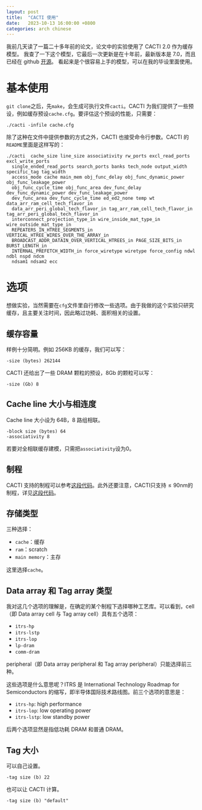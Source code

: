 ```yaml
---
layout: post
title:  "CACTI 使用"
date:   2023-10-13 16:00:00 +0800
categories: arch chinese
---
```


我前几天读了一篇二十多年前的论文，论文中的实验使用了 CACTI 2.0 作为缓存模型。
我查了一下这个模型，它最后一次更新是在十年前，最新版本是 7.0，而且已经在 github [开源](https://github.com/HewlettPackard/cacti)。
看起来是个很容易上手的模型，可以在我的毕设里面使用。

# 基本使用

`git clone`之后，先`make`，会生成可执行文件`cacti`。CACTI 为我们提供了一些预设，例如缓存预设`cache.cfg`。要评估这个预设的性能，只需要：

```
./cacti -infile cache.cfg
```

除了这种在文件中提供参数的方式之外，CACTI 也接受命令行参数。CACTI 的`README`里面是这样写的：

```
./cacti  cache_size line_size associativity rw_ports excl_read_ports excl_write_ports 
  single_ended_read_ports search_ports banks tech_node output_width specific_tag tag_width
  access_mode cache main_mem obj_func_delay obj_func_dynamic_power obj_func_leakage_power
  obj_func_cycle_time obj_func_area dev_func_delay dev_func_dynamic_power dev_func_leakage_power
  dev_func_area dev_func_cycle_time ed_ed2_none temp wt data_arr_ram_cell_tech_flavor_in
  data_arr_peri_global_tech_flavor_in tag_arr_ram_cell_tech_flavor_in tag_arr_peri_global_tech_flavor_in
  interconnect_projection_type_in wire_inside_mat_type_in wire_outside_mat_type_in
  REPEATERS_IN_HTREE_SEGMENTS_in VERTICAL_HTREE_WIRES_OVER_THE_ARRAY_in 
  BROADCAST_ADDR_DATAIN_OVER_VERTICAL_HTREES_in PAGE_SIZE_BITS_in BURST_LENGTH_in
  INTERNAL_PREFETCH_WIDTH_in force_wiretype wiretype force_config ndwl ndbl nspd ndcm 
  ndsam1 ndsam2 ecc
```

# 选项

想做实验，当然需要在`cfg`文件里自行修改一些选项。由于我做的这个实验只研究缓存，且主要关注时间，因此略过功耗、面积相关的设置。

## 缓存容量

样例十分简明。例如 256KB 的缓存，我们可以写：
```
-size (bytes) 262144
```

CACTI 还给出了一些 DRAM 颗粒的预设，8Gb 的颗粒可以写：
```
-size (Gb) 8
```

## Cache line 大小与相连度

Cache line 大小设为 64B，8 路组相联。
```
-block size (bytes) 64
-associativity 8
```

若要对全相联缓存建模，只需把`associativity`设为0。

## 制程

CACTI 支持的制程可以参考[这段代码](https://github.com/HewlettPackard/cacti/blob/master/parameter.cc#L705)。此外还要注意，CACTI只支持$\leq 90 \mathrm{nm}$的制程，详见[这段代码](https://github.com/HewlettPackard/cacti/blob/master/io.cc#L1998)。

## 存储类型

三种选择：
- `cache`：缓存
- `ram`：scratch
- `main memory`：主存

这里选择`cache`。

## Data array 和 Tag array 类型

我对这几个选项的理解是，在确定的某个制程下选择哪种工艺库。可以看到，cell（即 Data array cell 与 Tag array cell）具有五个选项：
- `itrs-hp`
- `itrs-lstp`
- `itrs-lop`
- `lp-dram`
- `comm-dram`

peripheral（即 Data array peripheral 和 Tag array peripheral）只能选择前三种。

这些选项是什么意思呢？ITRS 是 International Technology Roadmap for Semiconductors 的缩写，即半导体国际技术路线图。前三个选项的意思是：
- `itrs-hp`: high performance
- `itrs-lop`: low operating power
- `itrs-lstp`: low standby power

后两个选项显然是指低功耗 DRAM 和普通 DRAM。

## Tag 大小

可以自己设置。
```
-tag size (b) 22
```

也可以让 CACTI 计算。
```
-tag size (b) "default"
```